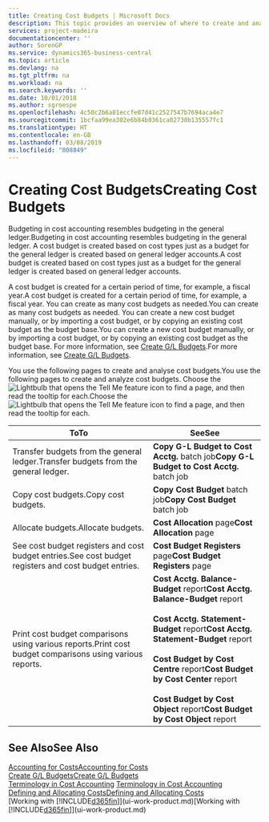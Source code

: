 ```yaml
---
title: Creating Cost Budgets | Microsoft Docs
description: This topic provides an overview of where to create and analyse cost budgets.
services: project-madeira
documentationcenter: ''
author: SorenGP
ms.service: dynamics365-business-central
ms.topic: article
ms.devlang: na
ms.tgt_pltfrm: na
ms.workload: na
ms.search.keywords: ''
ms.date: 10/01/2018
ms.author: sgroespe
ms.openlocfilehash: 4c50c2b6a81eccfe07d41c2527547b7694aca4e7
ms.sourcegitcommit: 1bcfaa99ea302e6b84b8361ca02730b135557fc1
ms.translationtype: HT
ms.contentlocale: en-GB
ms.lasthandoff: 03/08/2019
ms.locfileid: "808849"
---
```

# <a name="creating-cost-budgets"></a><span data-ttu-id="f11fe-103">Creating Cost Budgets</span><span class="sxs-lookup"><span data-stu-id="f11fe-103">Creating Cost Budgets</span></span>
<span data-ttu-id="f11fe-104">Budgeting in cost accounting resembles budgeting in the general ledger.</span><span class="sxs-lookup"><span data-stu-id="f11fe-104">Budgeting in cost accounting resembles budgeting in the general ledger.</span></span> <span data-ttu-id="f11fe-105">A cost budget is created based on cost types just as a budget for the general ledger is created based on general ledger accounts.</span><span class="sxs-lookup"><span data-stu-id="f11fe-105">A cost budget is created based on cost types just as a budget for the general ledger is created based on general ledger accounts.</span></span>  

<span data-ttu-id="f11fe-106">A cost budget is created for a certain period of time, for example, a fiscal year.</span><span class="sxs-lookup"><span data-stu-id="f11fe-106">A cost budget is created for a certain period of time, for example, a fiscal year.</span></span> <span data-ttu-id="f11fe-107">You can create as many cost budgets as needed.</span><span class="sxs-lookup"><span data-stu-id="f11fe-107">You can create as many cost budgets as needed.</span></span> <span data-ttu-id="f11fe-108">You can create a new cost budget manually, or by importing a cost budget, or by copying an existing cost budget as the budget base.</span><span class="sxs-lookup"><span data-stu-id="f11fe-108">You can create a new cost budget manually, or by importing a cost budget, or by copying an existing cost budget as the budget base.</span></span> <span data-ttu-id="f11fe-109">For more information, see [Create G/L Budgets](finance-how-create-budgets.md).</span><span class="sxs-lookup"><span data-stu-id="f11fe-109">For more information, see [Create G/L Budgets](finance-how-create-budgets.md).</span></span>

<span data-ttu-id="f11fe-110">You use the following pages to create and analyse cost budgets.</span><span class="sxs-lookup"><span data-stu-id="f11fe-110">You use the following pages to create and analyze cost budgets.</span></span> <span data-ttu-id="f11fe-111">Choose the ![Lightbulb that opens the Tell Me feature](media/ui-search/search_small.png "Tell me what you want to do") icon to find a page, and then read the tooltip for each.</span><span class="sxs-lookup"><span data-stu-id="f11fe-111">Choose the ![Lightbulb that opens the Tell Me feature](media/ui-search/search_small.png "Tell me what you want to do") icon to find a page, and then read the tooltip for each.</span></span>

|<span data-ttu-id="f11fe-112">To</span><span class="sxs-lookup"><span data-stu-id="f11fe-112">To</span></span>|<span data-ttu-id="f11fe-113">See</span><span class="sxs-lookup"><span data-stu-id="f11fe-113">See</span></span>|  
|--------|---------|  
|<span data-ttu-id="f11fe-114">Transfer budgets from the general ledger.</span><span class="sxs-lookup"><span data-stu-id="f11fe-114">Transfer budgets from the general ledger.</span></span>|<span data-ttu-id="f11fe-115">**Copy G-L Budget to Cost Acctg.** batch job</span><span class="sxs-lookup"><span data-stu-id="f11fe-115">**Copy G-L Budget to Cost Acctg.** batch job</span></span>|  
|<span data-ttu-id="f11fe-116">Copy cost budgets.</span><span class="sxs-lookup"><span data-stu-id="f11fe-116">Copy cost budgets.</span></span>|<span data-ttu-id="f11fe-117">**Copy Cost Budget** batch job</span><span class="sxs-lookup"><span data-stu-id="f11fe-117">**Copy Cost Budget** batch job</span></span>|  
|<span data-ttu-id="f11fe-118">Allocate budgets.</span><span class="sxs-lookup"><span data-stu-id="f11fe-118">Allocate budgets.</span></span>|<span data-ttu-id="f11fe-119">**Cost Allocation** page</span><span class="sxs-lookup"><span data-stu-id="f11fe-119">**Cost Allocation** page</span></span>|  
|<span data-ttu-id="f11fe-120">See cost budget registers and cost budget entries.</span><span class="sxs-lookup"><span data-stu-id="f11fe-120">See cost budget registers and cost budget entries.</span></span>|<span data-ttu-id="f11fe-121">**Cost Budget Registers** page</span><span class="sxs-lookup"><span data-stu-id="f11fe-121">**Cost Budget Registers** page</span></span>|  
|<span data-ttu-id="f11fe-122">Print cost budget comparisons using various reports.</span><span class="sxs-lookup"><span data-stu-id="f11fe-122">Print cost budget comparisons using various reports.</span></span>|<span data-ttu-id="f11fe-123">**Cost Acctg. Balance-Budget** report</span><span class="sxs-lookup"><span data-stu-id="f11fe-123">**Cost Acctg. Balance-Budget** report</span></span><br /><br /> <span data-ttu-id="f11fe-124">**Cost Acctg. Statement-Budget** report</span><span class="sxs-lookup"><span data-stu-id="f11fe-124">**Cost Acctg. Statement-Budget** report</span></span><br /><br /> <span data-ttu-id="f11fe-125">**Cost Budget by Cost Centre** report</span><span class="sxs-lookup"><span data-stu-id="f11fe-125">**Cost Budget by Cost Center** report</span></span><br /><br /> <span data-ttu-id="f11fe-126">**Cost Budget by Cost Object** report</span><span class="sxs-lookup"><span data-stu-id="f11fe-126">**Cost Budget by Cost Object** report</span></span>|  

## <a name="see-also"></a><span data-ttu-id="f11fe-127">See Also</span><span class="sxs-lookup"><span data-stu-id="f11fe-127">See Also</span></span>  
[<span data-ttu-id="f11fe-128">Accounting for Costs</span><span class="sxs-lookup"><span data-stu-id="f11fe-128">Accounting for Costs</span></span>](finance-manage-cost-accounting.md)  
[<span data-ttu-id="f11fe-129">Create G/L Budgets</span><span class="sxs-lookup"><span data-stu-id="f11fe-129">Create G/L Budgets</span></span>](finance-how-create-budgets.md)  
<span data-ttu-id="f11fe-130">[Terminology in Cost Accounting](finance-terminology-in-cost-accounting.md) </span><span class="sxs-lookup"><span data-stu-id="f11fe-130">[Terminology in Cost Accounting](finance-terminology-in-cost-accounting.md) </span></span>  
[<span data-ttu-id="f11fe-131">Defining and Allocating Costs</span><span class="sxs-lookup"><span data-stu-id="f11fe-131">Defining and Allocating Costs</span></span>](finance-define-and-allocate-costs.md)  
<span data-ttu-id="f11fe-132">[Working with [!INCLUDE[d365fin](includes/d365fin_md.md)]](ui-work-product.md)</span><span class="sxs-lookup"><span data-stu-id="f11fe-132">[Working with [!INCLUDE[d365fin](includes/d365fin_md.md)]](ui-work-product.md)</span></span>
